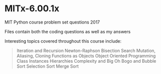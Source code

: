 # MITx-6.00.1x
MIT Python course problem set questions 2017

Files contain both the coding questions as well as my answers

Interesting topics covered throughout this course include:
> Iteration and Recursion
> Newton-Raphson
> Bisection Search
> Mutation, Aliasing, Cloning
> Functions as Objects
> Object Oriented Programming
> Class Instances
> Hierarchies
> Complexity and Big Oh
> Bogo and Bubble Sort
> Selection Sort
> Merge Sort
